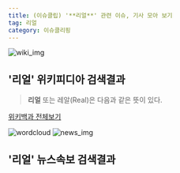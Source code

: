 ```yaml
---
title: (이슈클립) '**리얼**' 관련 이슈, 기사 모아 보기
tag: 리얼
category: 이슈클리핑
---
```

![wiki_img](https://user-images.githubusercontent.com/42597476/44503234-41136a80-a6d0-11e8-9071-6fc6418eafe4.png)
## **'**리얼**'** 위키피디아 검색결과
>**리얼** 또는 레알(Real)은 다음과 같은 뜻이 있다.

<a href="https://ko.wikipedia.org/wiki/리얼" target="_blank">위키백과 전체보기</a>

![wordcloud](https://s3.ap-northeast-2.amazonaws.com/lyrics101-wordcloud/2018-09-24-1537737709.png)
![news_img](https://user-images.githubusercontent.com/42597476/44507050-1206f400-a6e4-11e8-8d98-7ffbfebb353f.png)
## **'**리얼**'** 뉴스속보 검색결과

